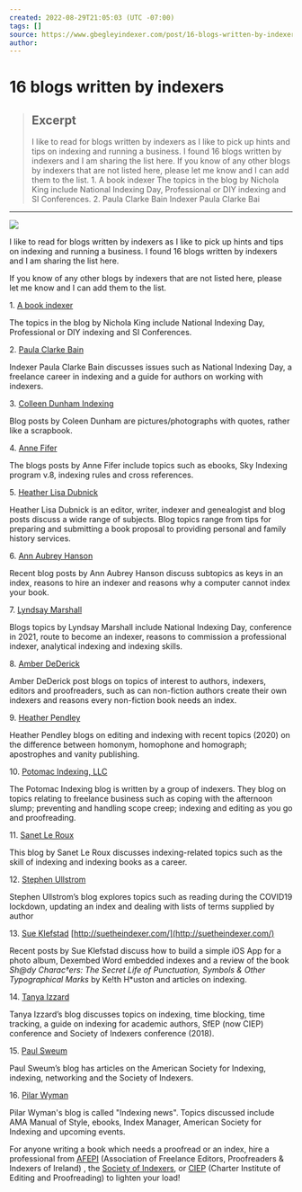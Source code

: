 ```yaml
---
created: 2022-08-29T21:05:03 (UTC -07:00)
tags: []
source: https://www.gbegleyindexer.com/post/16-blogs-written-by-indexers
author: 
---
```


# 16 blogs written by indexers

> ## Excerpt
> I like to read for blogs written by indexers as I like to pick up hints and tips on indexing and running a business. I found 16 blogs written by indexers and I am sharing the list here. If you know of any other blogs by indexers that are not listed here, please let me know and I can add them to the list. 1.      A book indexer The topics in the blog by Nichola King include National Indexing Day, Professional or DIY indexing and SI Conferences. 2.        Paula Clarke Bain Indexer Paula Clarke Bai

---
![](https://static.wixstatic.com/media/03696d_8148b12bb20c43e19a543faf519cc02a~mv2.jpg/v1/fill/w_734,h_489,al_c,lg_1,q_80,enc_auto/03696d_8148b12bb20c43e19a543faf519cc02a~mv2.jpg)

I like to read for blogs written by indexers as I like to pick up hints and tips on indexing and running a business. I found 16 blogs written by indexers and I am sharing the list here.

If you know of any other blogs by indexers that are not listed here, please let me know and I can add them to the list.

1\. [A book indexer](https://abookindexer.com/)

The topics in the blog by Nichola King include National Indexing Day, Professional or DIY indexing and SI Conferences.

2\. [Paula Clarke Bain](https://baindex.org/blog/)

Indexer Paula Clarke Bain discusses issues such as National Indexing Day, a freelance career in indexing and a guide for authors on working with indexers.

3\. [Colleen Dunham Indexing](https://www.colleendunhamindexing.com/category/blog/)

Blog posts by Coleen Dunham are pictures/photographs with quotes, rather like a scrapbook.

4\. [Anne Fifer](https://e-graffito.com/)

The blogs posts by Anne Fifer include topics such as ebooks, Sky Indexing program v.8, indexing rules and cross references.

5\. [Heather Lisa Dubnick](http://www.heatherdubnick.com/)

Heather Lisa Dubnick is an editor, writer, indexer and genealogist and blog posts discuss a wide range of subjects. Blog topics range from tips for preparing and submitting a book proposal to providing personal and family history services.

6\. [Ann Aubrey Hanson](https://indexing-insanity.com/)

Recent blog posts by Ann Aubrey Hanson discuss subtopics as keys in an index, reasons to hire an indexer and reasons why a computer cannot index your book.

7\. [Lyndsay Marshall](https://lm-indexing.co.uk/blog/)

Blogs topics by Lyndsay Marshall include National Indexing Day, conference in 2021, route to become an indexer, reasons to commission a professional indexer, analytical indexing and indexing skills.

8\. [Amber DeDerick](https://lodestarindexing.com/blog)

Amber DeDerick post blogs on topics of interest to authors, indexers, editors and proofreaders, such as can non-fiction authors create their own indexers and reasons every non-fiction book needs an index.

9\. [Heather Pendley](https://pendleysproediting.com/blog%E2%9C%8F%EF%B8%8F)

Heather Pendley blogs on editing and indexing with recent topics (2020) on the difference between homonym, homophone and homograph; apostrophes and vanity publishing.

10\. [Potomac Indexing, LLC](https://potomacindexing.com/blog/)

The Potomac Indexing blog is written by a group of indexers. They blog on topics relating to freelance business such as coping with the afternoon slump; preventing and handling scope creep; indexing and editing as you go and proofreading.

11\. [Sanet Le Roux](https://sanetleroux.com/blog/)

This blog by Sanet Le Roux discusses indexing-related topics such as the skill of indexing and indexing books as a career.

12\. [Stephen Ullstrom](https://www.stephenullstrom.com/blog/)

Stephen Ullstrom’s blog explores topics such as reading during the COVID19 lockdown, updating an index and dealing with lists of terms supplied by author

13\. [Sue Klefstad](http://suetheindexer.com/) [http://suetheindexer.com/](http://suetheindexer.com/)

Recent posts by Sue Klefstad discuss how to build a simple iOS App for a photo album, Dexembed Word embedded indexes and a review of the book _Sh@dy Charac†ers: The Secret Life of Punctuation, Symbols & Other Typographical Marks_ by Ke!th H\*uston and articles on indexing.

14\. [Tanya Izzard](https://tanyaizzard.co.uk/blog/)

Tanya Izzard’s blog discusses topics on indexing, time blocking, time tracking, a guide on indexing for academic authors, SfEP (now CIEP) conference and Society of Indexers conference (2018).

15\. [Paul Sweum](https://tophatwordandindex.wordpress.com/about/)

Paul Sweum’s blog has articles on the American Society for Indexing, indexing, networking and the Society of Indexers.

16\. [Pilar Wyman](http://www.wymanindexing.com/)

Pilar Wyman's blog is called "Indexing news". Topics discussed include AMA Manual of Style, ebooks, Index Manager, American Society for Indexing and upcoming events.

For anyone writing a book which needs a proofread or an index, hire a professional from [AFEPI](https://www.afepi-ireland.com/) (Association of Freelance Editors, Proofreaders & Indexers of Ireland) , the [Society of Indexers](https://www.indexers.org.uk/), or [CIEP](https://www.ciep.uk/) (Charter Institute of Editing and Proofreading) to lighten your load!
